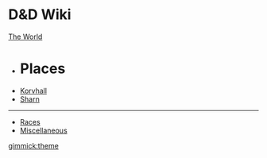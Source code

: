 # D&D Wiki

[The World]()

* # Places
* [Korvhall](./pages/the-world/korvhall/index.md)
* [Sharn](./pages/the-world/korvhall/sharn/index.md)
- - - -
* [Races](./pages/the-world/races/index.md)
* [Miscellaneous](./pages/the-world/miscellaneous/index.md)


[gimmick:theme](spacelab)
